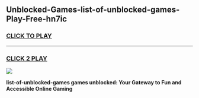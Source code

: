 
## Unblocked-Games-list-of-unblocked-games-Play-Free-hn7ic
<h3>
<a href="https://premium76.site?title=list-of-unblocked-games&ref=23A">CLICK TO PLAY</a></h3>
<hr>

<h3>
<a href="https://premium76.site?title=list-of-unblocked-games&ref=23A">CLICK 2 PLAY</a>
  
</h3>

<a href="https://premium76.site?title=list-of-unblocked-games&ref=23A"><img src="https://clearcache.store/games.png"></a>


**list-of-unblocked-games games unblocked: Your Gateway to Fun and Accessible Online Gaming**
